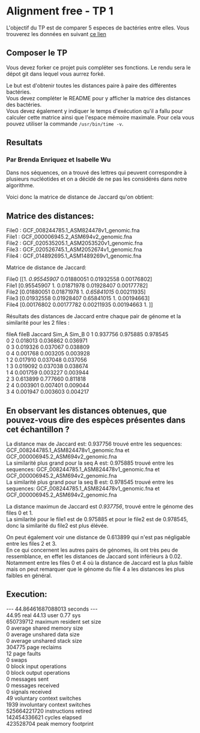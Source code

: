 
# Alignment free - TP 1

L'objectif du TP est de comparer 5 especes de bactéries entre elles.
Vous trouverez les données en suivant [ce lien](https://we.tl/t-ACiDxJko7s)

## Composer le TP

Vous devez forker ce projet puis compléter ses fonctions.
Le rendu sera le dépot git dans lequel vous aurrez forké.

Le but est d'obtenir toutes les distances paire à paire des différentes bactéries.  
Vous devez compléter le README pour y afficher la matrice des distances des bactéries.  
Vous devez également y indiquer le temps d'exécution qu'il a fallu pour calculer cette matrice ainsi que l'espace mémoire maximale. Pour cela vous pouvez utiliser la commande ```/usr/bin/time -v```.  

## Resultats  
### Par Brenda Enriquez et Isabelle Wu  

Dans nos séquences, on a trouvé des lettres qui peuvent correspondre à plusieurs nucléotides et on a décidé de ne pas les considérés dans notre algorithme.  

Voici donc la matrice de distance de Jaccard qu'on obtient:  

## Matrice des distances:  
File0 : GCF_008244785.1_ASM824478v1_genomic.fna  
File1 : GCF_000006945.2_ASM694v2_genomic.fna  
File2 : GCF_020535205.1_ASM2053520v1_genomic.fna  
File3 : GCF_020526745.1_ASM2052674v1_genomic.fna  
File4 : GCF_014892695.1_ASM1489269v1_genomic.fna  

Matrice de distance de Jaccard:

File0  [[1.         *0.95545907* 0.01880051 0.01932558 0.00176802]  
File1  [0.95545907 1.         0.01871978 0.01928407 0.00177782]  
File2  [0.01880051 0.01871978 1.         *0.65841015* 0.00211935]  
File3  [0.01932558 0.01928407 0.65841015 1.         0.00194663]  
File4  [0.00176802 0.00177782 0.00211935 0.00194663 1.        ]]

Résultats des distances de Jaccard entre chaque pair de génome et la similarité pour les 2 files :

fileA	fileB	Jaccard	  Sim_A	    Sim_B
0	    1	    0.937756	0.975885	0.978545  
0	    2	    0.018013	0.036862	0.036971  
0	    3	    0.019326	0.037067	0.038809  
0	    4	    0.001768	0.003205	0.003928  
1	    2	    0.017910	0.037048	0.037056  
1	    3	    0.019092	0.037038	0.038674  
1	    4	    0.001759	0.003227	0.003944  
2	    3	    0.613899	0.777660	0.811818  
2	    4	    0.003901	0.007401	0.009044  
3	    4	    0.001947	0.003603	0.004217  

## En observant les distances obtenues, que pouvez-vous dire des espèces présentes dans cet échantillon ?

La distance max de Jaccard est: 0.937756 trouvé entre les sequences: GCF_008244785.1_ASM824478v1_genomic.fna et GCF_000006945.2_ASM694v2_genomic.fna  
La similarité plus grand pour la seq A est: 0.975885 trouvé entre les sequences: GCF_008244785.1_ASM824478v1_genomic.fna et GCF_000006945.2_ASM694v2_genomic.fna  
La similarité plus grand pour la seq B est: 0.978545 trouvé entre les sequences: GCF_008244785.1_ASM824478v1_genomic.fna et GCF_000006945.2_ASM694v2_genomic.fna  

La distance maximun de Jaccard est *0.937756*, trouvé entre le génome des files 0 et 1.  
La similarité pour le file1 est de 0.975885 et pour le file2 est de 0.978545, donc la similarité du file2 est plus élévée.  

On peut également voir une distance de 0.613899 qui n'est pas négligable entre les files 2 et 3.  
En ce qui concernent les autres pairs de génomes, ils ont très peu de ressemblance, en effet les distances de Jaccard sont inférieurs à 0.02. Notamment entre les files 0 et 4 où la distance de Jaccard est la plus faible mais on peut remarquer que le génome du file 4 a les distances les plus faibles en général.  

## Execution:
--- 44.86461687088013 seconds ---  
       44.95 real        44.13 user         0.77 sys  
           650739712  maximum resident set size  
                   0  average shared memory size  
                   0  average unshared data size  
                   0  average unshared stack size  
              304775  page reclaims  
                  12  page faults  
                   0  swaps  
                   0  block input operations  
                   0  block output operations  
                   0  messages sent  
                   0  messages received  
                   0  signals received  
                  49  voluntary context switches  
                1939  involuntary context switches  
        525664221720  instructions retired  
        142454336621  cycles elapsed  
           423528704  peak memory footprint  
